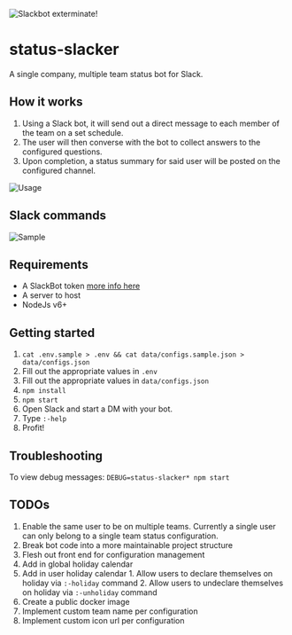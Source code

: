![Slackbot exterminate!](https://a.slack-edge.com/2fac/plugins/bot/assets/service_128.png)
# status-slacker
A single company, multiple team status bot for Slack.

## How it works

1. Using a Slack bot, it will send out a direct message to each member of the team on a set schedule.
2. The user will then converse with the bot to collect answers to the configured questions.
3. Upon completion, a status summary for said user will be posted on the configured channel.

![Usage](https://i.imgsafe.org/0f5dd594d4.gif)

## Slack commands
![Sample](https://i.imgsafe.org/1430f89e54.png)

## Requirements
* A SlackBot token [more info here](https://api.slack.com/bot-users)
* A server to host
* NodeJs v6+

## Getting started
1. `cat .env.sample > .env && cat data/configs.sample.json > data/configs.json`
2. Fill out the appropriate values in `.env`
3. Fill out the appropriate values in `data/configs.json`
4. `npm install`
5. `npm start`
6. Open Slack and start a DM with your bot.
7. Type `:-help`
8. Profit!

## Troubleshooting
To view debug messages:
`DEBUG=status-slacker* npm start`

## TODOs
1. Enable the same user to be on multiple teams. Currently a single user can only belong to a single team status configuration.
2. Break bot code into a more maintainable project structure
3. Flesh out front end for configuration management
  1. Add in global holiday calendar
  2. Add in user holiday calendar
    1. Allow users to declare themselves on holiday via `:-holiday` command
    2. Allow users to undeclare themselves on holiday via `:-unholiday` command
4. Create a public docker image
5. Implement custom team name per configuration
6. Implement custom icon url per configuration
